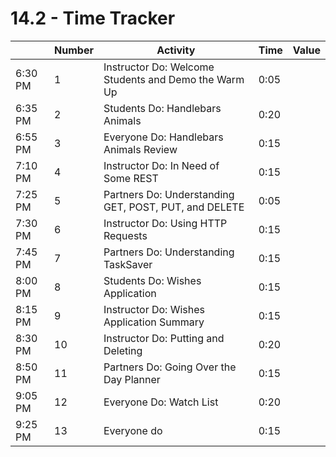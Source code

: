 # 14.2 - Time Tracker

|         | Number | Activity                                              | Time | Value |
| ------- | ------ | ----------------------------------------------------- | ---- | ----- |
| 6:30 PM | 1      | Instructor Do: Welcome Students and Demo the Warm Up  | 0:05 |       |
| 6:35 PM | 2      | Students Do: Handlebars Animals                       | 0:20 |       |
| 6:55 PM | 3      | Everyone Do: Handlebars Animals Review                | 0:15 |       |
| 7:10 PM | 4      | Instructor Do: In Need of Some REST                   | 0:15 |       |
| 7:25 PM | 5      | Partners Do: Understanding GET, POST, PUT, and DELETE | 0:05 |       |
| 7:30 PM | 6      | Instructor Do: Using HTTP Requests                    | 0:15 |       |
| 7:45 PM | 7      | Partners Do: Understanding TaskSaver                  | 0:15 |       |
| 8:00 PM | 8      | Students Do: Wishes Application                       | 0:15 |       |
| 8:15 PM | 9      | Instructor Do: Wishes Application Summary             | 0:15 |       |
| 8:30 PM | 10     | Instructor Do: Putting and Deleting                   | 0:20 |       |
| 8:50 PM | 11     | Partners Do: Going Over the Day Planner               | 0:15 |       |
| 9:05 PM | 12     | Everyone Do: Watch List                               | 0:20 |       |
| 9:25 PM | 13     | Everyone do                                           | 0:15 |       |
